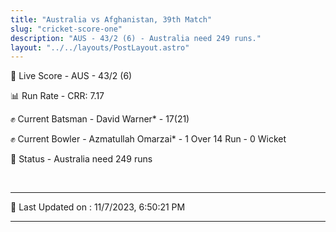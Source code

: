 ```yaml
---
title: "Australia vs Afghanistan, 39th Match"
slug: "cricket-score-one"
description: "AUS - 43/2 (6) - Australia need 249 runs."
layout: "../../layouts/PostLayout.astro"
---
```


🔴 Live Score - AUS - 43/2 (6)  

📊 Run Rate - CRR: 7.17  

✊ Current Batsman - David Warner* - 17(21)  

✊ Current Bowler - Azmatullah Omarzai* - 1 Over 14 Run - 0 Wicket  

📑 Status - Australia need 249 runs

<br />

***

📝 Last Updated on : 11/7/2023, 6:50:21 PM

***

